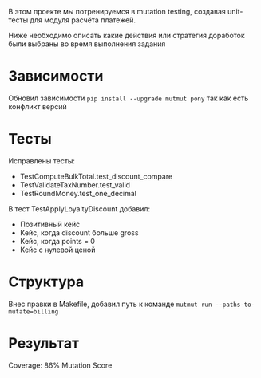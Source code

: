 В этом проекте мы потренируемся в mutation testing, создавая unit-тесты
для модуля расчёта платежей.

Ниже необходимо описать какие действия или стратегия доработок были выбраны во время выполнения задания

# Зависимости
Обновил зависимости ```pip install --upgrade mutmut pony``` так как есть конфликт версий 

# Тесты
Исправлены тесты:
- TestComputeBulkTotal.test_discount_compare
- TestValidateTaxNumber.test_valid
- TestRoundMoney.test_one_decimal

В тест TestApplyLoyaltyDiscount добавил:
- Позитивный кейс
- Кейс, когда discount больше gross
- Кейс, когда points = 0
- Кейс с нулевой ценой

# Структура
Внес правки в Makefile, добавил путь к команде ```mutmut run --paths-to-mutate=billing```

# Результат
Coverage: 86%
Mutation Score